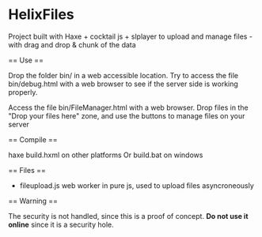 HelixFiles
==========

Project built with Haxe + cocktail js + slplayer to upload and manage files - with drag and drop &amp; chunk of the data

== Use ==

Drop the folder bin/ in a web accessible location.
Try to access the file bin/debug.html with a web browser to see if the server side is working properly.

Access the file bin/FileManager.html with a web browser.
Drop files in the "Drop your files here" zone, and use the buttons to manage files on your server

== Compile ==

haxe build.hxml on other platforms
Or build.bat on windows

== Files ==

* fileupload.js
  web worker in pure js, used to upload files asyncroneously

== Warning ==

The security is not handled, since this is a proof of concept. **Do not use it online** since it is a security hole. 